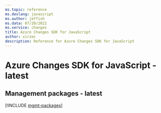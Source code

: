 ```yaml
---
ms.topic: reference
ms.devlang: javascript
ms.author: jeffish
ms.data: 07/20/2022
ms.service: changes
title: Azure Changes SDK for JavaScript
author: xirzec
description: Reference for Azure Changes SDK for JavaScript
---
```

# Azure Changes SDK for JavaScript - latest

## Management packages - latest
[!INCLUDE [mgmt-packages](changes-mgmt-index.md)]
